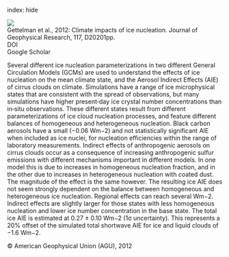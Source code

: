 index: hide

<div class="Citation">
    <div class="Citation-thumb CitationThumb-linked"  data-href="https://doi.org/10.1029/2012jd017950">
      <img src="https://static.claimspace.cloud/climate-study-static/refs/thumbs/7/Gettelman_et_al_2012-thumb.png" />
    </div>

  <div class="Citation-body">
    <div class="Citation-text">Gettelman et al., 2012: Climate impacts of ice nucleation. <span class="Article-journal">Journal of Geophysical Research, </span><span class="Article-volume">117, </span>D20201pp.</div>
    <div class="Citation-links">
      <div class="CitationLink" data-href="https://doi.org/10.1029/2012jd017950">
        <div class="CitationLink-icon CitationLink-Doi"></div>
        <div class="CitationLink-text">DOI</div>
      </div>
      <div class="CitationLink" data-href="https://scholar.google.com/scholar?q=10.1029/2012jd017950">
        <div class="CitationLink-icon CitationLink-Scholar"></div>
        <div class="CitationLink-text">Google Scholar</div>
      </div>
    </div>
  </div>
</div>

Several different ice nucleation parameterizations in two different General Circulation Models (GCMs) are used to understand the effects of ice nucleation on the mean climate state, and the Aerosol Indirect Effects (AIE) of cirrus clouds on climate. Simulations have a range of ice microphysical states that are consistent with the spread of observations, but many simulations have higher present‐day ice crystal number concentrations than in‐situ observations. These different states result from different parameterizations of ice cloud nucleation processes, and feature different balances of homogeneous and heterogeneous nucleation. Black carbon aerosols have a small (−0.06 Wm−2) and not statistically significant AIE when included as ice nuclei, for nucleation efficiencies within the range of laboratory measurements. Indirect effects of anthropogenic aerosols on cirrus clouds occur as a consequence of increasing anthropogenic sulfur emissions with different mechanisms important in different models. In one model this is due to increases in homogeneous nucleation fraction, and in the other due to increases in heterogeneous nucleation with coated dust. The magnitude of the effect is the same however. The resulting ice AIE does not seem strongly dependent on the balance between homogeneous and heterogeneous ice nucleation. Regional effects can reach several Wm−2. Indirect effects are slightly larger for those states with less homogeneous nucleation and lower ice number concentration in the base state. The total ice AIE is estimated at 0.27 ± 0.10 Wm−2 (1σ uncertainty). This represents a 20% offset of the simulated total shortwave AIE for ice and liquid clouds of −1.6 Wm−2.

<div class="Citation-copy">
&copy; American Geophysical Union (AGU), 2012
</div>